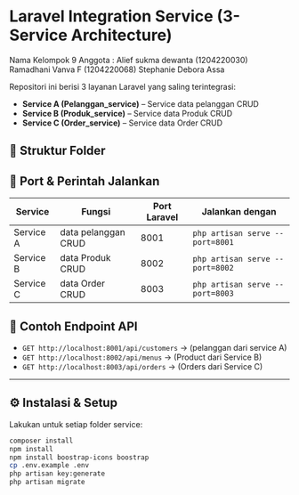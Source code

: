 # Laravel Integration Service (3-Service Architecture)

Nama Kelompok 9
Anggota : 
Alief sukma dewanta (1204220030)
Ramadhani Vanva F (1204220068)
Stephanie Debora Assa

Repositori ini berisi 3 layanan Laravel yang saling terintegrasi:

- **Service A (Pelanggan_service)** – Service data pelanggan CRUD
- **Service B (Produk_service)** – Service data Produk CRUD
- **Service C (Order_service)** – Service data Order CRUD

## 🧱 Struktur Folder


## 🚀 Port & Perintah Jalankan

| Service   | Fungsi               | Port Laravel | Jalankan dengan                                 
|-----------|----------------------|--------------|---------------------------------|
| Service A | data pelanggan CRUD  | 8001         | `php artisan serve --port=8001` |
| Service B | data Produk CRUD     | 8002         | `php artisan serve --port=8002` |
| Service C | data Order CRUD      | 8003         | `php artisan serve --port=8003` |


## 🔗 Contoh Endpoint API

- `GET http://localhost:8001/api/customers` → (pelanggan dari service A)  
- `GET http://localhost:8002/api/menus` → (Product dari Service B)
- `GET http://localhost:8003/api/orders` → (Orders dari Service C)

---

## ⚙️ Instalasi & Setup

Lakukan untuk setiap folder service:

```bash
composer install
npm install
npm install boostrap-icons boostrap
cp .env.example .env
php artisan key:generate
php artisan migrate

